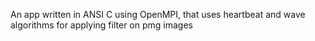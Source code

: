 An app written in ANSI C using OpenMPI, that uses heartbeat and wave algorithms for applying filter on pmg images
